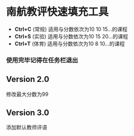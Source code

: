 # 南航教评快速填充工具

* __Ctrl+C__ (常规) 适用与分数依次为10 10 15…的课程
* __Ctrl+S__ (实验) 适用与分数依次为10 15 20…的课程
* __Ctrl+T__ (体育) 适用与分数依次为10  8 10…的课程

### 使用完毕记得在任务栏退出


## Version 2.0
修改最大分数为99

## Version 3.0
添加默认教师评语